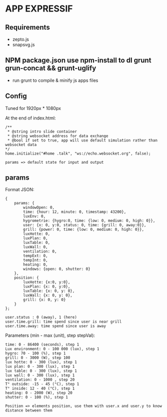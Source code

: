 # APP EXPRESSIF
## Requirements
* zepto.js
* snapsvg.js

## NPM package.json use npm-install to dl grunt grun-concat && grunt-uglify
* run grunt to compile & minify js apps files

## Config

Tuned for 1920px * 1080px
 
At the end of index.html:

	/**
	 * @string intro slide container
	 * @string websocket address for data exchange
	 * @bool if set to true, app will use default simulation rather than websocket data
	*/
 	home.initialize("#home .talk", "ws://echo.websocket.org", false);

 	params => default state for input and output


## params

Format JSON:

    {
    	params: {
	        windowOpen: 0,
	        time: {hour: 12, minute: 0, timestamp: 43200},
	        luxEnv: 0,
	        hygrometrie: {hygro:0, time: {low: 0, medium: 0, high: 0}},
	        user: {x: 0, y:0, status: 0, time: {grill: 0, away:0}},
	        grill: {power: 0, time: {low: 0, medium: 0, high: 0}},
	        luxHotte: 0,
	        luxPlan: 0,
	        luxTable: 0,
	        luxWall: 0,
	        ventilation: 0,
	        tempExt: 0,
	        tempInt: 0,
	        heating: 0,
	        windows: {open: 0, shutter: 0}
    	},
    	position: {
	        luxHotte: {x:0, y:0},
	        luxPlan: {x: 0, y:0},
	        luxTable: {x: 0, y: 0},
	        luxWall: {x: 0, y: 0},
	        grill: {x: 0, y: 0}
        }
    };

    user.status : 0 (away), 1 (here)
    user.time.grill: time spend since user is near grill
    user.time.away: time spend since user is away

Parameters (min - max (unit), step stepVal): 
	
	time: 0 - 86400 (seconds), step 1
	Lux environment: 0 - 100 000 (lux), step 1
	hygro: 70 - 100 (%), step 1
	grill: 0 - 3000 (W), step 100
	lux hotte: 0 - 300 (lux), step 1
	lux plan: 0 - 300 (lux), step 1
	lux table: 0 - 300 (lux), step 1
	lux wall: 0 - 300 (lux), step 1
	ventilation: 0 - 1000 , step 20
	T° outside: -15 - 45 (°C), step 1
	T° inside: 12 - 40 (°C), step 1
	heating: 0 - 2000 (W), step 20
	shutter: 0 - 100 (%), step 1

	Position => elements position, use them with user.x and user.y to know distance between them